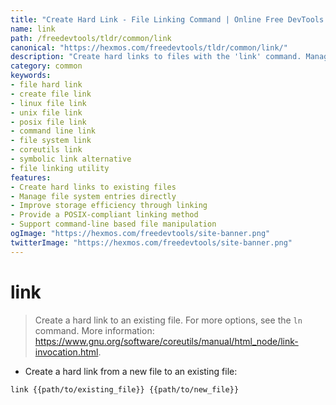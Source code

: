 ```yaml
---
title: "Create Hard Link - File Linking Command | Online Free DevTools by Hexmos"
name: link
path: /freedevtools/tldr/common/link
canonical: "https://hexmos.com/freedevtools/tldr/common/link/"
description: "Create hard links to files with the 'link' command. Manage file system entries and improve storage efficiency. Free online tool, no registration required."
category: common
keywords:
- file hard link
- create file link
- linux file link
- unix file link
- posix file link
- command line link
- file system link
- coreutils link
- symbolic link alternative
- file linking utility
features:
- Create hard links to existing files
- Manage file system entries directly
- Improve storage efficiency through linking
- Provide a POSIX-compliant linking method
- Support command-line based file manipulation
ogImage: "https://hexmos.com/freedevtools/site-banner.png"
twitterImage: "https://hexmos.com/freedevtools/site-banner.png"
---
```


# link

> Create a hard link to an existing file.
> For more options, see the `ln` command.
> More information: <https://www.gnu.org/software/coreutils/manual/html_node/link-invocation.html>.

- Create a hard link from a new file to an existing file:

`link {{path/to/existing_file}} {{path/to/new_file}}`
